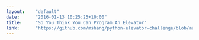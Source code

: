 ```yaml
---
layout:    "default"
date:      "2016-01-13 10:25:25+10:00"
title:     "So You Think You Can Program An Elevator"
link:      "https://github.com/mshang/python-elevator-challenge/blob/master/README.md"
---
```

